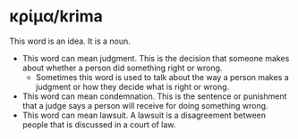 # κρίμα/krima
This word is an idea. It is a noun.
* This word can mean judgment. This is the decision that someone makes about whether a person did something right or wrong.
    * Sometimes this word is used to talk about the way a person makes a judgment or how they decide what is right or wrong.
* This word can mean condemnation. This is the sentence or punishment that a judge says a person will receive for doing something wrong.
* This word can mean lawsuit. A lawsuit is a disagreement between people that is discussed in a court of law.
